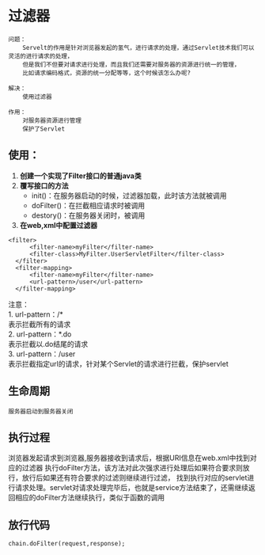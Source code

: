 # 过滤器
    问题：
        Servelt的作用是针对浏览器发起的氢气，进行请求的处理，通过Servlet技术我们可以灵活的进行请求的处理，
        但是我们不但要对请求进行处理，而且我们还需要对服务器的资源进行统一的管理，
        比如请求编码格式，资源的统一分配等等，这个时候该怎么办呢?
        
    解决：
        使用过滤器
        
    作用：
        对服务器资源进行管理
        保护了Servlet
        
        
## 使用：
  1. **创建一个实现了Filter接口的普通java类**
  2. **覆写接口的方法**
      - init()：在服务器启动的时候，过滤器加载，此时该方法就被调用
      - doFilter()：在拦截相应请求时被调用
      - destory()：在服务器关闭时，被调用
  3. **在web,xml中配置过滤器**
  ```
  <filter>
        <filter-name>myFilter</filter-name>
        <filter-class>MyFilter.UserServletFilter</filter-class>
    </filter>
    <filter-mapping>
        <filter-name>myFilter</filter-name>
        <url-pattern>/user</url-pattern>
    </filter-mapping>
  ```
注意：</br>
    1. url-pattern：/* </br>
        表示拦截所有的请求</br>
    2. url-pattern：*.do </br>
        表示拦截以.do结尾的请求</br>
    3. url-pattern：/user</br>
        表示拦截指定url的请求，针对某个Servlet的请求进行拦截，保护servlet</br>

## 生命周期

    服务器启动到服务器关闭
    
## 执行过程

浏览器发起请求到浏览器,服务器接收到请求后，根据URI信息在web.xml中找到对应的过滤器
执行doFilter方法，该方法对此次强求进行处理后如果符合要求则放行，放行后如果还有符合要求的过滤则继续进行过滤，
找到执行对应的servlet进行请求处理。servlet对请求处理完毕后，也就是service方法结束了，还需继续返回相应的doFilter方法继续执行，类似于函数的调用

## 放行代码
```
chain.doFilter(request,response);
```
